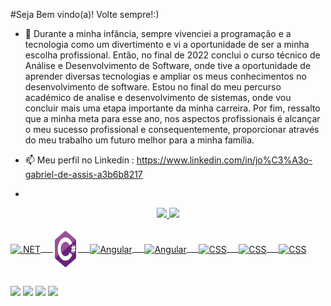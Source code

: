  #Seja Bem vindo(a)! Volte sempre!:)
- 🌱 Durante a minha infância, sempre vivenciei a programação e a tecnologia como um divertimento e vi a oportunidade de ser a minha escolha profissional. Então, no final de 2022 conclui o curso técnico de Análise e Desenvolvimento de Software, onde tive a oportunidade de aprender diversas tecnologias e ampliar os meus conhecimentos no desenvolvimento de software. 
Estou no final do meu percurso académico de analise e desenvolvimento de sistemas, onde vou concluir mais uma etapa importante da minha carreira.
Por fim, ressalto que a minha meta para esse ano, nos aspectos profissionais é alcançar o meu sucesso profissional e consequentemente, proporcionar através do meu trabalho um futuro melhor para a minha família.

- 📫 Meu perfil no Linkedin :  https://www.linkedin.com/in/jo%C3%A3o-gabriel-de-assis-a3b6b8217
- 
<div align="center">
<a href="https://github.com/joaogabrieldeassis/">
<img height="180em" src="https://github-readme-stats.vercel.app/api?username=joaogabrieldeassis&show_icons=true&theme=dracula&include_all_commits=false&count_private=true"/>
<img height="180em" src="https://github-readme-stats.vercel.app/api/top-langs/?username=joaogabrieldeassis&layout=compact&langs_count=7&theme=dracula"/>
</div>
  <br>
<div> 
  <div>
  
  <img  align="center" alt=".NET" height="60" width="40" src="https://cdn.jsdelivr.net/gh/devicons/devicon/icons/dot-net/dot-net-plain-wordmark.svg">
  &nbsp
  &nbsp
  <img align="center" alt="Csharp" left="10px" height="60" width="40" src="https://raw.githubusercontent.com/devicons/devicon/master/icons/csharp/csharp-original.svg">
  &nbsp
  &nbsp
  <img align="center" alt="Angular" height="60" width="40" src="https://cdn.jsdelivr.net/gh/devicons/devicon/icons/angularjs/angularjs-plain.svg">
  &nbsp
  &nbsp
  <img align="center" alt="Angular" height="60" width="40" src="https://cdn.jsdelivr.net/gh/devicons/devicon@latest/icons/docker/docker-original.svg" />
  &nbsp
  &nbsp
  <img align="center" alt="CSS" height="60" width="40" src="https://cdn.jsdelivr.net/gh/devicons/devicon@latest/icons/amazonwebservices/amazonwebservices-original-wordmark.svg" />
  &nbsp
  &nbsp
  <img align="center" alt="CSS" height="60" width="40" src="https://cdn.jsdelivr.net/gh/devicons/devicon@latest/icons/rabbitmq/rabbitmq-original.svg" />
  &nbsp
  &nbsp
  <img align="center" alt="CSS" height="60" width="40" src="https://cdn.jsdelivr.net/gh/devicons/devicon@latest/icons/kubernetes/kubernetes-original.svg" />
</div>
  
  ##
<a href="https://www.instagram.com/joao.assis12/" target="_blank"><img height="28em" src="https://img.shields.io/badge/-Instagram-%23E4405F?style=for-the-  badge&logo=instagram&logoColor=white" target="_blank"></a>
 <a href="https://discord.com/channels/@me" target="_blank"><img src="https://img.shields.io/badge/Discord-7289DA?style=for-the-badge&logo=discord&logoColor=white" target="_blank"></a> 
<a href = "mailto:joaoassisgabriel@gmail.com"><img src="https://img.shields.io/badge/-Gmail-%23333?style=for-the-badge&logo=gmail&logoColor=white" target="_blank"></a>
<a href="https://www.linkedin.com/in/jo%C3%A3o-gabriel-de-assis-a3b6b8217" target="_blank"><img src="https://img.shields.io/badge/-LinkedIn-%230077B5?style=for-the-badge&logo=linkedin&logoColor=white" target="_blank"></a> 
</div>
<br>
